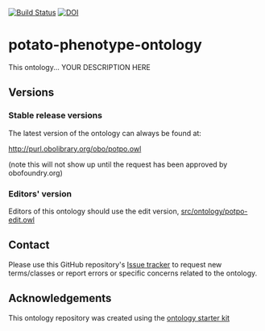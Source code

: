 [![Build Status](https://travis-ci.org/matentzn/potato-phenotype-ontology.svg?branch=master)](https://travis-ci.org/matentzn/potato-phenotype-ontology)
[![DOI](https://zenodo.org/badge/13996/matentzn/potato-phenotype-ontology.svg)](https://zenodo.org/badge/latestdoi/13996/matentzn/potato-phenotype-ontology)

# potato-phenotype-ontology

This ontology... YOUR DESCRIPTION HERE

## Versions

### Stable release versions

The latest version of the ontology can always be found at:

http://purl.obolibrary.org/obo/potpo.owl

(note this will not show up until the request has been approved by obofoundry.org)

### Editors' version

Editors of this ontology should use the edit version, [src/ontology/potpo-edit.owl](src/ontology/potpo-edit.owl)

## Contact

Please use this GitHub repository's [Issue tracker](https://github.com/matentzn/potato-phenotype-ontology/issues) to request new terms/classes or report errors or specific concerns related to the ontology.

## Acknowledgements

This ontology repository was created using the [ontology starter kit](https://github.com/INCATools/ontology-starter-kit)
